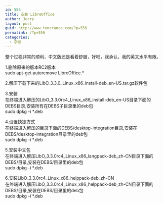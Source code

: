 ```yaml
---
id: 556
title: 安装 LibreOffice
author: Jerry
layout: post
guid: http://www.tencrance.com/?p=556
permalink: /?p=556
categories:
  - 杂谈
---
```

整个过程非常的顺利，中文版还是看着舒服，好吧，我承认，我的英文水平有限。

1.删除原来的版本RC2版本  
sudo apt-get autoremove LibreOffice.*

2.解压下载下来的LibO\_3.3.0\_Linux\_x86\_install-deb_en-US.tar.gz软件包

3.安装  
在终端进入解压的LibO\_3.3.0rc4\_Linux\_x86\_install-deb_en-US目录下面的DEBS目录,安装所有在DEBS子目录里的deb包  
sudo dpkg -i *.deb

4.设置快捷方式  
在终端进入解压的目录下面的DEBS/desktop-integration目录,安装在DEBS/desktop-integration目录里的deb包  
sudo dpkg -i *.deb

5.安装中文包  
在终端进入解压LibO\_3.3.0rc4\_Linux\_x86\_langpack-deb_zh-CN目录下面的DEBS/目录,安装在DEBS/目录里的deb包  
sudo dpkg -i *.deb

6.安装LibO\_3.3.0rc4\_Linux\_x86\_helppack-deb_zh-CN  
在终端进入解压LibO\_3.3.0rc4\_Linux\_x86\_helppack-deb_zh-CN目录下面的DEBS/目录,安装在DEBS/目录里的deb包  
sudo dpkg -i *.deb

&nbsp;